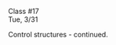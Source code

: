 <div class="lecture1">

<div class="column_date">
<p markdown="block">

Class #17 <br>
Tue, 3/31

</p>
</div>
<div class="column_materials">
<p markdown="block">

Control structures - continued.


</p>
</div>

<div class="column_assign">
<p markdown="block">



</p>
</div>

</div>

